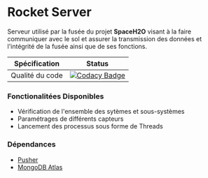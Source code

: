 # Rocket Server

Serveur utilisé par la fusée du projet **SpaceH2O** visant à la faire communiquer avec le sol et assurer la transmission des données et l'intégrité de la fusée ainsi que de ses fonctions.

|  Spécification  |  Status  |
| :------------: | :------------: |
|  Qualité du  code  |  [![Codacy Badge](https://api.codacy.com/project/badge/Coverage/8bbd1e80a0ed4b95ad215f23ac08e717)](https://www.codacy.com/manual/noan.perrot/Rocket-Server?utm_source=github.com&utm_medium=referral&utm_content=Skeeww/Rocket-Server&utm_campaign=Badge_Coverage)  |

### Fonctionalitées Disponibles

-  Vérification de l'ensemble des sytèmes et sous-systèmes
-  Paramétrages de différents capteurs
-  Lancement des processus sous forme de Threads

### Dépendances

-  [Pusher](http://pusher.com "Pusher")
-  [MongoDB Atlas](https://www.mongodb.com/cloud/atlas "MongoDB Atlas")
